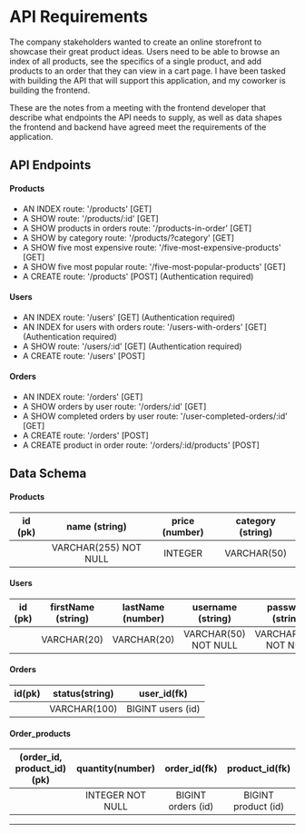 # API Requirements

The company stakeholders wanted to create an online storefront to showcase their great product ideas. Users need to be able to browse an index of all products, see the specifics of a single product, and add products to an order that they can view in a cart page. I have been tasked with building the API that will support this application, and my coworker is building the frontend.

These are the notes from a meeting with the frontend developer that describe what endpoints the API needs to supply, as well as data shapes the frontend and backend have agreed meet the requirements of the application.

## API Endpoints

#### Products

- AN INDEX route: '/products' [GET]
- A SHOW route: '/products/:id' [GET]
- A SHOW products in orders route: '/products-in-order' [GET]
- A SHOW by category route: '/products/?category' [GET]
- A SHOW five most expensive route: '/five-most-expensive-products' [GET]
- A SHOW five most popular route: '/five-most-popular-products' [GET]
- A CREATE route: '/products' [POST] (Authentication required)

#### Users

- AN INDEX route: '/users' [GET] (Authentication required)
- AN INDEX for users with orders route: '/users-with-orders' [GET] (Authentication required)
- A SHOW route: '/users/:id' [GET] (Authentication required)
- A CREATE route: '/users' [POST]

#### Orders

- AN INDEX route: '/orders' [GET]
- A SHOW orders by user route: '/orders/:id' [GET]
- A SHOW completed orders by user route: '/user-completed-orders/:id' [GET]
- A CREATE route: '/orders' [POST]
- A CREATE product in order route: '/orders/:id/products' [POST]

## Data Schema

#### Products

| id (pk) |     name (string)     | price (number) | category (string) |
| :-----: | :-------------------: | :------------: | :---------------: |
|         | VARCHAR(255) NOT NULL |    INTEGER     |    VARCHAR(50)    |

#### Users

| id (pk) | firstName (string) | lastName (number) |  username (string)   |   password (string)   |
| :-----: | :----------------: | :---------------: | :------------------: | :-------------------: |
|         |    VARCHAR(20)     |    VARCHAR(20)    | VARCHAR(50) NOT NULL | VARCHAR(255) NOT NULL |

#### Orders

| id(pk) | status(string) |    user_id(fk)    |
| :----: | :------------: | :---------------: |
|        |  VARCHAR(100)  | BIGINT users (id) |

#### Order_products

| (order_id, product_id)(pk) | quantity(number) |    order_id(fk)    |   product_id(fk)    |
| :------------------------: | :--------------: | :----------------: | :-----------------: |
|                            | INTEGER NOT NULL | BIGINT orders (id) | BIGINT product (id) |

---

<!-- ## API Endpoints

#### Products

- Index
- Show
- Create [token required]
- [OPTIONAL] Top 5 most popular products
- [OPTIONAL] Products by category (args: product category)

#### Users

- Index [token required]
- Show [token required]
- Create N[token required]

#### Orders

- Current Order by user (args: user id)[token required]
- [OPTIONAL] Completed Orders by user (args: user id)[token required]

## Data Shapes

#### Product

- id
- name
- price
- [OPTIONAL] category

#### User

- id
- firstName
- lastName
- password

#### Orders

- id
- id of each product in the order
- quantity of each product in the order
- user_id
- status of order (active or complete) -->
